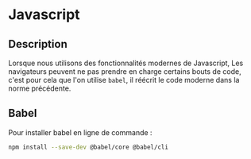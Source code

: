 # Javascript 

## Description

Lorsque nous utilisons des fonctionnalités modernes de Javascript, Les navigateurs peuvent ne pas prendre en charge certains bouts de code, c'est pour cela que l'on utilise `babel`, il réécrit le code moderne dans la norme précédente.

## Babel

Pour installer babel en ligne de commande :
```bash
npm install --save-dev @babel/core @babel/cli
```